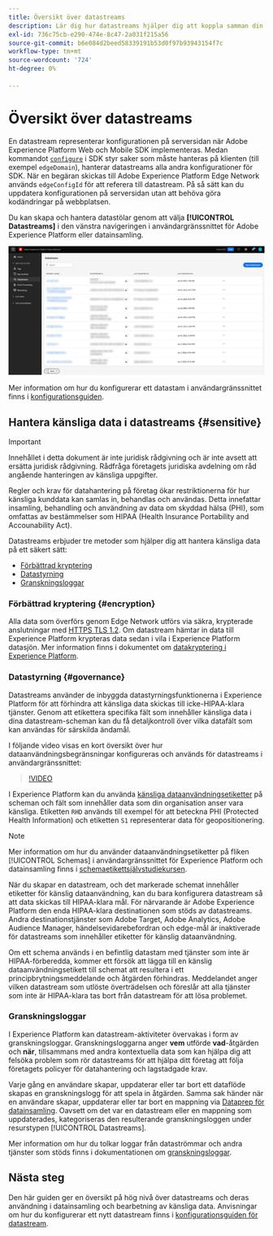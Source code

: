```yaml
---
title: Översikt över datastreams
description: Lär dig hur datastreams hjälper dig att koppla samman din integrering med Experience Platform SDK på klientsidan med Adobe-produkter och tredjepartsmål.
exl-id: 736c75cb-e290-474e-8c47-2a031f215a56
source-git-commit: b6e084d2beed58339191b53d0f97b93943154f7c
workflow-type: tm+mt
source-wordcount: '724'
ht-degree: 0%

---
```


# Översikt över datastreams

En datastream representerar konfigurationen på serversidan när Adobe Experience Platform Web och Mobile SDK implementeras. Medan kommandot [`configure`](/help/web-sdk/commands/configure/overview.md) i SDK styr saker som måste hanteras på klienten (till exempel `edgeDomain`), hanterar datastreams alla andra konfigurationer för SDK. När en begäran skickas till Adobe Experience Platform Edge Network används `edgeConfigId` för att referera till datastream. På så sätt kan du uppdatera konfigurationen på serversidan utan att behöva göra kodändringar på webbplatsen.

Du kan skapa och hantera datastölar genom att välja **[!UICONTROL Datastreams]** i den vänstra navigeringen i användargränssnittet för Adobe Experience Platform eller datainsamling.

![Fliken Datastreams i användargränssnittet](assets/overview/datastreams-tab.png)

Mer information om hur du konfigurerar ett datastam i användargränssnittet finns i [konfigurationsguiden](./configure.md).

## Hantera känsliga data i datastreams {#sensitive}

>[!IMPORTANT]
>
>Innehållet i detta dokument är inte juridisk rådgivning och är inte avsett att ersätta juridisk rådgivning. Rådfråga företagets juridiska avdelning om råd angående hanteringen av känsliga uppgifter.

Regler och krav för datahantering på företag ökar restriktionerna för hur känsliga kunddata kan samlas in, behandlas och användas. Detta innefattar insamling, behandling och användning av data om skyddad hälsa (PHI), som omfattas av bestämmelser som HIPAA (Health Insurance Portability and Accounability Act).

Datastreams erbjuder tre metoder som hjälper dig att hantera känsliga data på ett säkert sätt:

* [Förbättrad kryptering](#encryption)
* [Datastyrning](#governance)
* [Granskningsloggar](#audit-logs)

### Förbättrad kryptering {#encryption}

Alla data som överförs genom Edge Network utförs via säkra, krypterade anslutningar med [HTTPS TLS 1.2](https://datatracker.ietf.org/doc/html/rfc5246). Om datastream hämtar in data till Experience Platform krypteras data sedan i vila i Experience Platform datasjön. Mer information finns i dokumentet om [datakryptering i Experience Platform](../landing/governance-privacy-security/encryption.md).

### Datastyrning {#governance}

Datastreams använder de inbyggda datastyrningsfunktionerna i Experience Platform för att förhindra att känsliga data skickas till icke-HIPAA-klara tjänster. Genom att etikettera specifika fält som innehåller känsliga data i dina datastream-scheman kan du få detaljkontroll över vilka datafält som kan användas för särskilda ändamål.

I följande video visas en kort översikt över hur dataanvändningsbegränsningar konfigureras och används för datastreams i användargränssnittet:

>[!VIDEO](https://video.tv.adobe.com/v/3409588/?quality=12&learn=on&speedcontrol=on)

I Experience Platform kan du använda [känsliga dataanvändningsetiketter](../data-governance/labels/reference.md#sensitive) på scheman och fält som innehåller data som din organisation anser vara känsliga. Etiketten `RHD` används till exempel för att beteckna PHI (Protected Health Information) och etiketten `S1` representerar data för geopositionering.

>[!NOTE]
>
>Mer information om hur du använder dataanvändningsetiketter på fliken [!UICONTROL Schemas] i användargränssnittet för Experience Platform och datainsamling finns i [schemaetikettsjälvstudiekursen](../xdm/tutorials/labels.md).

När du skapar en datastream, och det markerade schemat innehåller etiketter för känslig dataanvändning, kan du bara konfigurera datastream så att data skickas till HIPAA-klara mål. För närvarande är Adobe Experience Platform den enda HIPAA-klara destinationen som stöds av datastreams. Andra destinationstjänster som Adobe Target, Adobe Analytics, Adobe Audience Manager, händelsevidarebefordran och edge-mål är inaktiverade för datastreams som innehåller etiketter för känslig dataanvändning.

Om ett schema används i en befintlig datastam med tjänster som inte är HIPAA-förberedda, kommer ett försök att lägga till en känslig dataanvändningsetikett till schemat att resultera i ett principbrytningsmeddelande och åtgärden förhindras. Meddelandet anger vilken datastream som utlöste överträdelsen och föreslår att alla tjänster som inte är HIPAA-klara tas bort från datastream för att lösa problemet.

### Granskningsloggar

I Experience Platform kan datastream-aktiviteter övervakas i form av granskningsloggar. Granskningsloggarna anger **vem** utförde **vad**-åtgärden och **när**, tillsammans med andra kontextuella data som kan hjälpa dig att felsöka problem som rör datastreams för att hjälpa ditt företag att följa företagets policyer för datahantering och lagstadgade krav.

Varje gång en användare skapar, uppdaterar eller tar bort ett dataflöde skapas en granskningslogg för att spela in åtgärden. Samma sak händer när en användare skapar, uppdaterar eller tar bort en mappning via [Dataprep för datainsamling](./data-prep.md). Oavsett om det var en datastream eller en mappning som uppdaterades, kategoriseras den resulterande granskningsloggen under resurstypen [!UICONTROL Datastreams].

Mer information om hur du tolkar loggar från dataströmmar och andra tjänster som stöds finns i dokumentationen om [granskningsloggar](../landing/governance-privacy-security/audit-logs/overview.md).

## Nästa steg

Den här guiden ger en översikt på hög nivå över datastreams och deras användning i datainsamling och bearbetning av känsliga data. Anvisningar om hur du konfigurerar ett nytt datastream finns i [konfigurationsguiden för datastream](./configure.md).
